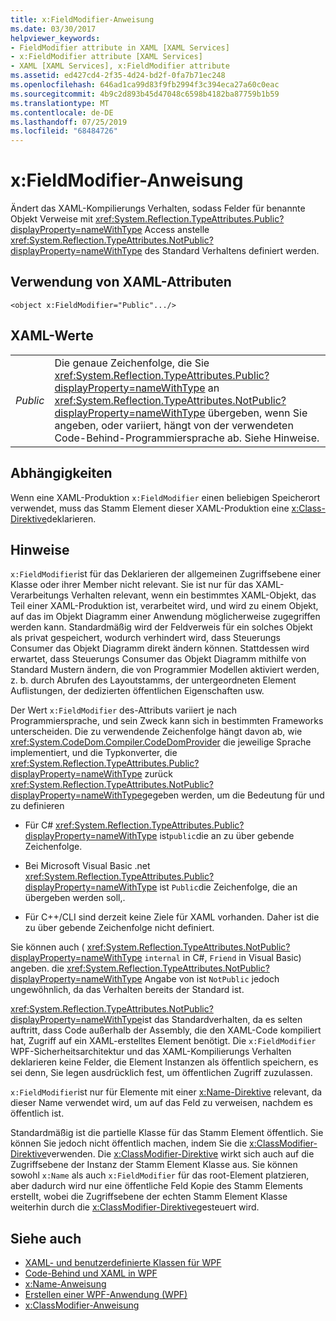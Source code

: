 ```yaml
---
title: x:FieldModifier-Anweisung
ms.date: 03/30/2017
helpviewer_keywords:
- FieldModifier attribute in XAML [XAML Services]
- x:FieldModifier attribute [XAML Services]
- XAML [XAML Services], x:FieldModifier attribute
ms.assetid: ed427cd4-2f35-4d24-bd2f-0fa7b71ec248
ms.openlocfilehash: 646ad1ca99d83f9fb2994f3c394eca27a60c0eac
ms.sourcegitcommit: 4b9c2d893b45d47048c6598b4182ba87759b1b59
ms.translationtype: MT
ms.contentlocale: de-DE
ms.lasthandoff: 07/25/2019
ms.locfileid: "68484726"
---
```

# <a name="xfieldmodifier-directive"></a>x:FieldModifier-Anweisung
Ändert das XAML-Kompilierungs Verhalten, sodass Felder für benannte Objekt Verweise mit <xref:System.Reflection.TypeAttributes.Public?displayProperty=nameWithType> Access anstelle <xref:System.Reflection.TypeAttributes.NotPublic?displayProperty=nameWithType> des Standard Verhaltens definiert werden.  
  
## <a name="xaml-attribute-usage"></a>Verwendung von XAML-Attributen  
  
```xaml  
<object x:FieldModifier="Public".../>  
```  
  
## <a name="xaml-values"></a>XAML-Werte  
  
|||  
|-|-|  
|*Public*|Die genaue Zeichenfolge, die Sie <xref:System.Reflection.TypeAttributes.Public?displayProperty=nameWithType> an <xref:System.Reflection.TypeAttributes.NotPublic?displayProperty=nameWithType> übergeben, wenn Sie angeben, oder variiert, hängt von der verwendeten Code-Behind-Programmiersprache ab. Siehe Hinweise.|  
  
## <a name="dependencies"></a>Abhängigkeiten  
 Wenn eine XAML-Produktion `x:FieldModifier` einen beliebigen Speicherort verwendet, muss das Stamm Element dieser XAML-Produktion eine [x:Class-Direktive](x-class-directive.md)deklarieren.  
  
## <a name="remarks"></a>Hinweise  
 `x:FieldModifier`ist für das Deklarieren der allgemeinen Zugriffsebene einer Klasse oder ihrer Member nicht relevant. Sie ist nur für das XAML-Verarbeitungs Verhalten relevant, wenn ein bestimmtes XAML-Objekt, das Teil einer XAML-Produktion ist, verarbeitet wird, und wird zu einem Objekt, auf das im Objekt Diagramm einer Anwendung möglicherweise zugegriffen werden kann. Standardmäßig wird der Feldverweis für ein solches Objekt als privat gespeichert, wodurch verhindert wird, dass Steuerungs Consumer das Objekt Diagramm direkt ändern können. Stattdessen wird erwartet, dass Steuerungs Consumer das Objekt Diagramm mithilfe von Standard Mustern ändern, die von Programmier Modellen aktiviert werden, z. b. durch Abrufen des Layoutstamms, der untergeordneten Element Auflistungen, der dedizierten öffentlichen Eigenschaften usw.  
  
 Der Wert `x:FieldModifier` des-Attributs variiert je nach Programmiersprache, und sein Zweck kann sich in bestimmten Frameworks unterscheiden. Die zu verwendende Zeichenfolge hängt davon ab, wie <xref:System.CodeDom.Compiler.CodeDomProvider> die jeweilige Sprache implementiert, und die Typkonverter, die <xref:System.Reflection.TypeAttributes.Public?displayProperty=nameWithType> zurück <xref:System.Reflection.TypeAttributes.NotPublic?displayProperty=nameWithType>gegeben werden, um die Bedeutung für und zu definieren  
  
- Für C# <xref:System.Reflection.TypeAttributes.Public?displayProperty=nameWithType> ist`public`die an zu über gebende Zeichenfolge.  
  
- Bei Microsoft Visual Basic .net <xref:System.Reflection.TypeAttributes.Public?displayProperty=nameWithType> ist `Public`die Zeichenfolge, die an übergeben werden soll,.  
  
- Für C++/CLI sind derzeit keine Ziele für XAML vorhanden. Daher ist die zu über gebende Zeichenfolge nicht definiert.  
  
 Sie können auch ( <xref:System.Reflection.TypeAttributes.NotPublic?displayProperty=nameWithType> `internal` in C#, `Friend` in Visual Basic) angeben. die <xref:System.Reflection.TypeAttributes.NotPublic?displayProperty=nameWithType> Angabe von ist `NotPublic` jedoch ungewöhnlich, da das Verhalten bereits der Standard ist.  
  
 <xref:System.Reflection.TypeAttributes.NotPublic?displayProperty=nameWithType>ist das Standardverhalten, da es selten auftritt, dass Code außerhalb der Assembly, die den XAML-Code kompiliert hat, Zugriff auf ein XAML-erstelltes Element benötigt. Die `x:FieldModifier` WPF-Sicherheitsarchitektur und das XAML-Kompilierungs Verhalten deklarieren keine Felder, die Element Instanzen als öffentlich speichern, es sei denn, Sie legen ausdrücklich fest, um öffentlichen Zugriff zuzulassen.  
  
 `x:FieldModifier`ist nur für Elemente mit einer [x:Name-Direktive](x-name-directive.md) relevant, da dieser Name verwendet wird, um auf das Feld zu verweisen, nachdem es öffentlich ist.  
  
 Standardmäßig ist die partielle Klasse für das Stamm Element öffentlich. Sie können Sie jedoch nicht öffentlich machen, indem Sie die [x:ClassModifier-Direktive](x-classmodifier-directive.md)verwenden. Die [x:ClassModifier-Direktive](x-classmodifier-directive.md) wirkt sich auch auf die Zugriffsebene der Instanz der Stamm Element Klasse aus. Sie können sowohl `x:Name` als auch `x:FieldModifier` für das root-Element platzieren, aber dadurch wird nur eine öffentliche Feld Kopie des Stamm Elements erstellt, wobei die Zugriffsebene der echten Stamm Element Klasse weiterhin durch die [x:ClassModifier-Direktive](x-classmodifier-directive.md)gesteuert wird.  
  
## <a name="see-also"></a>Siehe auch

- [XAML- und benutzerdefinierte Klassen für WPF](../wpf/advanced/xaml-and-custom-classes-for-wpf.md)
- [Code-Behind und XAML in WPF](../wpf/advanced/code-behind-and-xaml-in-wpf.md)
- [x:Name-Anweisung](x-name-directive.md)
- [Erstellen einer WPF-Anwendung (WPF)](../wpf/app-development/building-a-wpf-application-wpf.md)
- [x:ClassModifier-Anweisung](x-classmodifier-directive.md)
